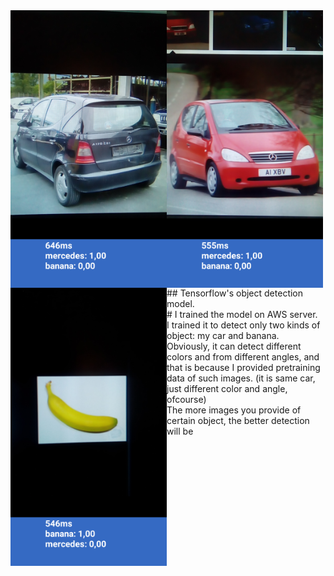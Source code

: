 <div align="center">
<img style="float:left;" width="250" height="auto" src="https://github.com/azemZejnil/ObjectDetection-Android/blob/master/docs/imgs/Screenshot_20180725-101017.png">
<img style="float:left;" width="250" height="auto" src="https://github.com/azemZejnil/ObjectDetection-Android/blob/master/docs/imgs/Screenshot_20180725-101057.png">
<img style="float:left;" width="250" height="auto" src="https://github.com/azemZejnil/ObjectDetection-Android/blob/master/docs/imgs/Screenshot_20180725-101258.png">
</div>
<br>
## Tensorflow's object detection model.
<br>
# I trained the model on AWS server. 
<br>
I trained it to detect only two kinds of object: my car and banana.
<br>
Obviously, it can detect different colors and from different angles, and that is because I provided pretraining data of such images. (it is same car, just different color and angle, ofcourse)
<br>
The more images you provide of certain object, the better detection will be